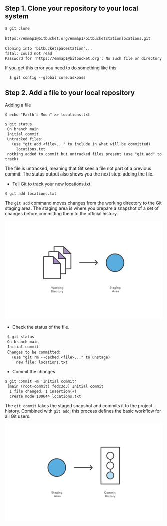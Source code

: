 ## Step 1. Clone your repository to your local system
````log
$ git clone

https://emmap1@bitbucket.org/emmap1/bitbucketstationlocations.git 

Cloning into 'bitbucketspacestation'...
fatal: could not read
Password for 'https://emmap1@bitbucket.org': No such file or directory
````

If you get this error you need to do something like this 
````log
  $ git config --global core.askpass
````

## Step 2. Add a file to your local repository  
Adding a file
````log
$ echo "Earth's Moon" >> locations.txt
````
````log
$ git status 
 On branch main
 Initial commit
 Untracked files:
   (use "git add <file>..." to include in what will be committed)
     locations.txt
 nothing added to commit but untracked files present (use "git add" to track)
````

The file is untracked, meaning that Git sees a file not part of a previous commit. The status output also shows you the next step: adding the file.


- Tell Git to track your new locations.txt 
````log
$ git add locations.txt
````
The `git add` command moves changes from the working directory to the Git staging area. The staging area is where you prepare a snapshot of a set of changes before committing them to the official history.

![Image](/BitBucket/Images/1/1.svg)

- Check the status of the file.
````log
 $ git status 
 On branch main
 Initial commit
 Changes to be committed:
   (use "git rm --cached <file>..." to unstage)
     new file: locations.txt
````
- Commit the changes
````log
$ git commit -m 'Initial commit' 
 [main (root-commit) fedc3d3] Initial commit
  1 file changed, 1 insertion(+)
  create mode 100644 locations.txt
````
The `git commit` takes the staged snapshot and commits it to the project history. Combined with `git add`, this process defines the basic workflow for all Git users.

![Image](/BitBucket/Images/1/2.svg)